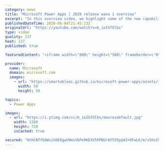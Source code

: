 ```yaml
---
category: news
title: "Microsoft Power Apps | 2020 release wave 1 overview"
excerpt: "In this overview video, we highlight some of the new capabilities included in the latest update to Microsoft Power Apps.      Here are the capabilities covered:     UI enhancements       • Save is always visible       • Chart formatting  Grid user experience enhancements       • Conditional search  "
publishedDateTime: 2020-08-04T21:45:23Z
originalUrl: "https://youtube.com/watch?v=b_ieIGfOlbs"
type: video
quality: 137
heat: 137
published: true

featuredContent: "<iframe width=\"800\" height=\"500\" frameborder=\"0\" src=\"https://www.youtube.com/embed/b_ieIGfOlbs\" allow=\"accelerometer; autoplay; encrypted-media; gyroscope; picture-in-picture\" allowfullscreen></iframe>"

provider:
  name: Microsoft
  domain: microsoft.com
  images:
    - url: "https://smartableai.github.io/microsoft-power-apps/assets/images/organizations/microsoft.com-50x50.jpg"
      width: 50
      height: 50

topics:
  - Power Apps

images:
  - url: "https://i.ytimg.com/vi/b_ieIGfOlbs/maxresdefault.jpg"
    width: 1280
    height: 720
    isCached: true

secured: "UnhCNTfG6WuihOEOgwU9msVbPe9KEXV5hPBUrAY559ypA3+OFwLK/m/s5hsV5Nkvonm5YgSvIQ051bA2wQIIyQILjhJIvBj6reCGdlCzOMvaQZujzZNiElUrktpZ0Ys81OLXU9OJxNCOk86D2DYGJp5+zYvVaFOSnD8PMLoyll+WxsfbCproeDYYdpZ0NE3T2kT03ldR9QCLWWi9Wsw+Kfc4HqS+pyDR0ypsot+F04jXz2lqQHpGtbB3zEZqhsOVbmY7i9YNFWDq/Q+i8Kz81tLEs2cMuGatvXX5JXRItDjWRok3yT0Sc+HIowjwIdmaX50lB8dmIQggvICf/lA3Z6y3eU+SMl5h3qFit4/Zd5wLa/ASU+SOWxxNPTSrN681hWmNwKogDTvV+gvnHxvv84ADC0/8fElGJEF8vb8LwLeEUMdthmNcJOwfEh2R11gq;sCv0+53yLCqAfa1Q3fNN1Q=="
---
```


